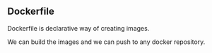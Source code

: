 ## Dockerfile 
Dockerfile is declarative way of creating images.

We can build the images and we can push to any docker repository.